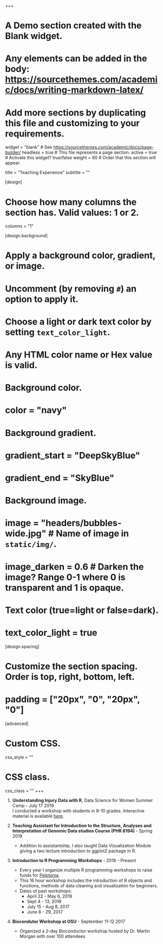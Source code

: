 +++
# A Demo section created with the Blank widget.
# Any elements can be added in the body: https://sourcethemes.com/academic/docs/writing-markdown-latex/
# Add more sections by duplicating this file and customizing to your requirements.

widget = "blank"  # See https://sourcethemes.com/academic/docs/page-builder/
headless = true  # This file represents a page section.
active = true  # Activate this widget? true/false
weight = 60  # Order that this section will appear.

title = "Teaching Experience"
subtitle = ""

[design]
  # Choose how many columns the section has. Valid values: 1 or 2.
  columns = "1"

[design.background]
  # Apply a background color, gradient, or image.
  #   Uncomment (by removing `#`) an option to apply it.
  #   Choose a light or dark text color by setting `text_color_light`.
  #   Any HTML color name or Hex value is valid.

  # Background color.
  # color = "navy"
  
  # Background gradient.
  # gradient_start = "DeepSkyBlue"
  # gradient_end = "SkyBlue"
  
  # Background image.
  # image = "headers/bubbles-wide.jpg"  # Name of image in `static/img/`.
  # image_darken = 0.6  # Darken the image? Range 0-1 where 0 is transparent and 1 is opaque.

  # Text color (true=light or false=dark).
  # text_color_light = true

[design.spacing]
  # Customize the section spacing. Order is top, right, bottom, left.
  # padding = ["20px", "0", "20px", "0"]

[advanced]
 # Custom CSS. 
 css_style = ""
 
 # CSS class.
 css_class = ""
+++

1. **Understanding Injury Data with R**, Data Science for Women Summer Camp - July 17 2019   
I conducted a workshop with students in 8-10 grades. Interactive material is available [here](https://suchestoncampbell-lab.shinyapps.io/SummerCamp2019/).

1. **Teaching Assistant for Introduction to the Structure, Analyses and Interpretation of Genomic Data studies Course (PHR 8194)** - Spring 2019
    * Addition to assistantship, I also taught Data Vizualization Module giving a two lecture introduction to ggplot2 package in R.    
    
1. **Introduction to R Programming Workshops** - 2018 - Present
    * Every year I organize multiple R programming workshops to raise funds for [Pelotonia](https://pelotonia.org/).
    * This 16 hour workshop includes the introduction of R objects and functions, methods of data cleaning and visualization for beginners.    
    * Dates of past workshops:
      + April 22 - May 6, 2019
      + Sept 4 - 13, 2018
      + July 15 - Aug 8, 2017
      + June 8 - 29, 2017      

1. **Biocondutor Workshop at OSU** - September 11-12 2017
    * Organized a 2-day Bioconductor workshop hosted by Dr. Martin Morgan with over 100 attendees
